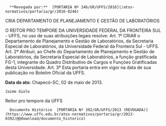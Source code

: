       **Revogada por:**  [PORTARIA Nº 246/GR/UFFS/2016](/atos-normativos/portaria/gr/2016-0246) 

   CRIA DEPARTAMENTO DE PLANEJAMENTO E GESTÃO DE LABORATÓRIOS  

O REITOR PRO TEMPORE DA UNIVERSIDADE FEDERAL DA FRONTEIRA SUL - UFFS, no uso de suas atribuições legais resolve: Art. 1º CRIAR o Departamento de Planejamento e Gestão de Laboratórios, da Secretaria Especial de Laboratórios, da Universidade Federal da Fronteira Sul - UFFS. Art. 2º Atribuir, ao Chefe do Departamento de Planejamento e Gestão de Laboratórios, da Secretaria Especial de Laboratórios, a função gratificada FG-1, integrante do Quadro Distributivo de Cargos e Funções Gratificadas desta Universidade. Art. 3º Esta portaria entra em vigor na data de sua publicação no Boletim Oficial da UFFS.

   **Data do ato:** Chapecó-SC, 02 de maio de 2013.   
 

    Jaime Giolo   
 Reitor pro tempore da UFFS 

      Documento Histórico  [PORTARIA Nº 392/GR/UFFS/2013 (REVOGADA)](https://www.uffs.edu.br/atos-normativos/portaria/gr/2013-0392/@@download/documento_historico)     
      